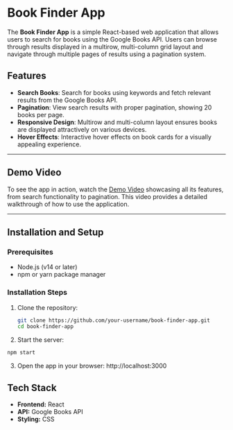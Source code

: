 # Book Finder App  

The **Book Finder App** is a simple React-based web application that allows users to search for books using the Google Books API. Users can browse through results displayed in a multirow, multi-column grid layout and navigate through multiple pages of results using a pagination system.  

## Features  
- **Search Books**: Search for books using keywords and fetch relevant results from the Google Books API.  
- **Pagination**: View search results with proper pagination, showing 20 books per page.  
- **Responsive Design**: Multirow and multi-column layout ensures books are displayed attractively on various devices.  
- **Hover Effects**: Interactive hover effects on book cards for a visually appealing experience.  

---

## Demo Video  
To see the app in action, watch the [Demo Video](https://github.com/Utkarsh13tiwari/Fenado/blob/main/demo.mp4) showcasing all its features, from search functionality to pagination. This video provides a detailed walkthrough of how to use the application.  

---

## Installation and Setup  

### Prerequisites  
- Node.js (v14 or later)  
- npm or yarn package manager  

### Installation Steps  
1. Clone the repository:  
   ```bash  
   git clone https://github.com/your-username/book-finder-app.git  
   cd book-finder-app
   
2. Start the server:
  ```bash
  npm start
  ```
3. Open the app in your browser:
   http://localhost:3000  

## Tech Stack  

- **Frontend:** React  
- **API:** Google Books API  
- **Styling:** CSS  

